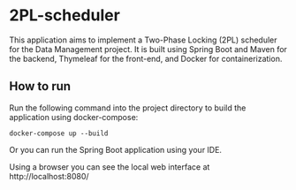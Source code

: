 # 2PL-scheduler

This application aims to implement a Two-Phase Locking (2PL) scheduler for the Data Management project. It is built using Spring Boot and Maven for the backend, Thymeleaf for the front-end, and Docker for containerization.

## How to run

Run the following command into the project directory to build the application using docker-compose:

```docker-compose up --build```

Or you can run the Spring Boot application using your IDE.

Using a browser you can see the local web interface at http://localhost:8080/
